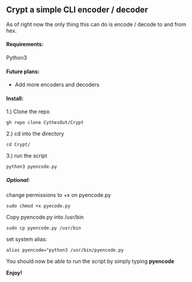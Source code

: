 ## Crypt a simple CLI encoder / decoder  
As of right now the only thing this can do is encode / decode to and from hex.  
  
#### Requirements:  
Python3
  
#### Future plans:  
  - Add more encoders and decoders  

#### Install:  
1.) Clone the repo  
```
gh repo clone CythesOut/Crypt
```
2.) cd into the directory  
```
cd Crypt/
```
3.) run the script  
```
python3 pyencode.py
```

##### Optional:  
change permissions to +x on pyencode.py  
```
sudo chmod +x pyecode.py
```
Copy pyencode.py into /usr/bin  
```
sudo cp pyencode.py /usr/bin
```
set system alias:  
```
alias pyencode="python3 /usr/bin/pyencode.py
```  
You should now be able to run the script by simply typing **pyencode**  
  
**Enjoy!**
